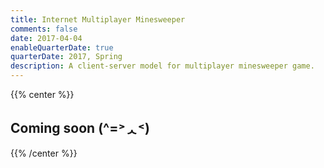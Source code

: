 ```yaml
---
title: Internet Multiplayer Minesweeper
comments: false
date: 2017-04-04
enableQuarterDate: true
quarterDate: 2017, Spring
description: A client-server model for multiplayer minesweeper game.
---
```

{{% center %}}<h2 class="list-title title">Coming soon (^=˃ᆺ˂)</h2> {{% /center %}}